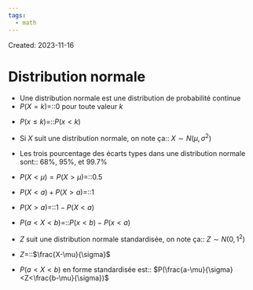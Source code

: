 ```yaml
---
tags:
  - math
---
```

Created: 2023-11-16

# Distribution normale
- Une distribution normale est une distribution de probabilité continue
- $P(X =k)$=::0 pour toute valeur $k$
<!--SR:!2024-02-03,49,250-->
- $P(x\leq k)$=::$P(x<k)$
<!--SR:!2024-01-11,33,250-->
- Si $X$ suit une distribution normale, on note ça:: $X\sim N(\mu,\sigma^{2})$
<!--SR:!2023-12-19,15,230-->
- Les trois pourcentage des écarts types dans une distribution normale sont:: 68%, 95%, et 99.7%
<!--SR:!2024-01-24,42,250-->
- $P(X <\mu) =P(X >\mu)$=::$0.5$
<!--SR:!2024-01-20,39,250-->
- $P(X<a)+P(X>a)$=::$1$
<!--SR:!2024-01-25,44,250-->
- $P(X>a)$=::$1-P(X<a)$
<!--SR:!2023-12-23,24,250-->
- $P(a<X<b)$=::$P(x<b)-P(x<a)$
<!--SR:!2023-12-29,20,230-->
- $Z$ suit une distribution normale standardisée, on note ça:: $Z\sim N(0,1^{2})$
<!--SR:!2024-01-13,36,250-->
- $Z$=::$\frac{X-\mu}{\sigma}$
<!--SR:!2023-12-23,17,230-->
- $P(a<X<b)$ en forme standardisée est:: $P(\frac{a-\mu}{\sigma}<Z<\frac{b-\mu}{\sigma})$
<!--SR:!2024-01-23,41,250-->